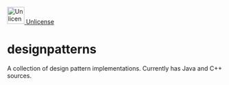 <a target="_blank" href="https://unlicense.org"><img src="https://unlicense.org/pd-icon.png" alt="Unlicense" width="40"/> Unlicense</a>

# designpatterns
A collection of design pattern implementations. Currently has Java and C++ sources. 
